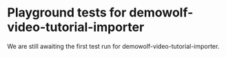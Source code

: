 # Playground tests for demowolf-video-tutorial-importer
We are still awaiting the first test run for demowolf-video-tutorial-importer.
